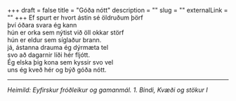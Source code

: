+++
draft = false
title = "Góða nótt"
description = ""
slug = ""
externalLink = ""
+++
Ef spurt er hvort ástin sé öldruðum þörf  
því óðara svara ég kann  
hún er orka sem nýtist við öll okkar störf  
hún er eldur sem síglaður brann.  
já, ástanna drauma ég dýrmæta tel  
svo að dagarnir líði hér fljótt.  
Ég elska þig kona sem kyssir svo vel  
uns ég kveð hér og býð góða nótt.  

- - - -

_Heimild: Eyfirskur fróðleikur og gamanmál. 1. Bindi, Kvæði og stökur I_
